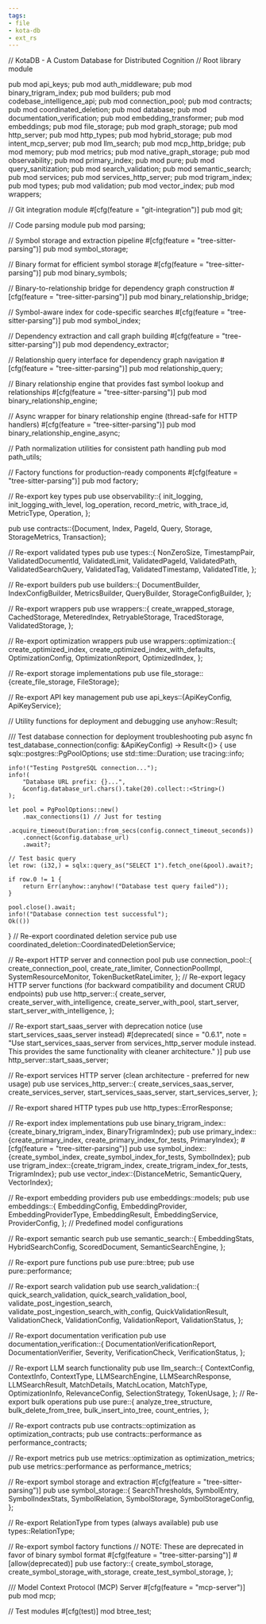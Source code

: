 ```yaml
---
tags:
- file
- kota-db
- ext_rs
---
```

// KotaDB - A Custom Database for Distributed Cognition
// Root library module

pub mod api_keys;
pub mod auth_middleware;
pub mod binary_trigram_index;
pub mod builders;
pub mod codebase_intelligence_api;
pub mod connection_pool;
pub mod contracts;
pub mod coordinated_deletion;
pub mod database;
pub mod documentation_verification;
pub mod embedding_transformer;
pub mod embeddings;
pub mod file_storage;
pub mod graph_storage;
pub mod http_server;
pub mod http_types;
pub mod hybrid_storage;
pub mod intent_mcp_server;
pub mod llm_search;
pub mod mcp_http_bridge;
pub mod memory;
pub mod metrics;
pub mod native_graph_storage;
pub mod observability;
pub mod primary_index;
pub mod pure;
pub mod query_sanitization;
pub mod search_validation;
pub mod semantic_search;
pub mod services;
pub mod services_http_server;
pub mod trigram_index;
pub mod types;
pub mod validation;
pub mod vector_index;
pub mod wrappers;

// Git integration module
#[cfg(feature = "git-integration")]
pub mod git;

// Code parsing module
pub mod parsing;

// Symbol storage and extraction pipeline
#[cfg(feature = "tree-sitter-parsing")]
pub mod symbol_storage;

// Binary format for efficient symbol storage
#[cfg(feature = "tree-sitter-parsing")]
pub mod binary_symbols;

// Binary-to-relationship bridge for dependency graph construction
#[cfg(feature = "tree-sitter-parsing")]
pub mod binary_relationship_bridge;

// Symbol-aware index for code-specific searches
#[cfg(feature = "tree-sitter-parsing")]
pub mod symbol_index;

// Dependency extraction and call graph building
#[cfg(feature = "tree-sitter-parsing")]
pub mod dependency_extractor;

// Relationship query interface for dependency graph navigation
#[cfg(feature = "tree-sitter-parsing")]
pub mod relationship_query;

// Binary relationship engine that provides fast symbol lookup and relationships
#[cfg(feature = "tree-sitter-parsing")]
pub mod binary_relationship_engine;

// Async wrapper for binary relationship engine (thread-safe for HTTP handlers)
#[cfg(feature = "tree-sitter-parsing")]
pub mod binary_relationship_engine_async;

// Path normalization utilities for consistent path handling
pub mod path_utils;

// Factory functions for production-ready components
#[cfg(feature = "tree-sitter-parsing")]
pub mod factory;

// Re-export key types
pub use observability::{
    init_logging, init_logging_with_level, log_operation, record_metric, with_trace_id, MetricType,
    Operation,
};

pub use contracts::{Document, Index, PageId, Query, Storage, StorageMetrics, Transaction};

// Re-export validated types
pub use types::{
    NonZeroSize, TimestampPair, ValidatedDocumentId, ValidatedLimit, ValidatedPageId,
    ValidatedPath, ValidatedSearchQuery, ValidatedTag, ValidatedTimestamp, ValidatedTitle,
};

// Re-export builders
pub use builders::{
    DocumentBuilder, IndexConfigBuilder, MetricsBuilder, QueryBuilder, StorageConfigBuilder,
};

// Re-export wrappers
pub use wrappers::{
    create_wrapped_storage, CachedStorage, MeteredIndex, RetryableStorage, TracedStorage,
    ValidatedStorage,
};

// Re-export optimization wrappers
pub use wrappers::optimization::{
    create_optimized_index, create_optimized_index_with_defaults, OptimizationConfig,
    OptimizationReport, OptimizedIndex,
};

// Re-export storage implementations
pub use file_storage::{create_file_storage, FileStorage};

// Re-export API key management
pub use api_keys::{ApiKeyConfig, ApiKeyService};

// Utility functions for deployment and debugging
use anyhow::Result;

/// Test database connection for deployment troubleshooting
pub async fn test_database_connection(config: &ApiKeyConfig) -> Result<()> {
    use sqlx::postgres::PgPoolOptions;
    use std::time::Duration;
    use tracing::info;

    info!("Testing PostgreSQL connection...");
    info!(
        "Database URL prefix: {}...",
        &config.database_url.chars().take(20).collect::<String>()
    );

    let pool = PgPoolOptions::new()
        .max_connections(1) // Just for testing
        .acquire_timeout(Duration::from_secs(config.connect_timeout_seconds))
        .connect(&config.database_url)
        .await?;

    // Test basic query
    let row: (i32,) = sqlx::query_as("SELECT 1").fetch_one(&pool).await?;

    if row.0 != 1 {
        return Err(anyhow::anyhow!("Database test query failed"));
    }

    pool.close().await;
    info!("Database connection test successful");
    Ok(())
}
// Re-export coordinated deletion service
pub use coordinated_deletion::CoordinatedDeletionService;

// Re-export HTTP server and connection pool
pub use connection_pool::{
    create_connection_pool, create_rate_limiter, ConnectionPoolImpl, SystemResourceMonitor,
    TokenBucketRateLimiter,
};
// Re-export legacy HTTP server functions (for backward compatibility and document CRUD endpoints)
pub use http_server::{
    create_server, create_server_with_intelligence, create_server_with_pool, start_server,
    start_server_with_intelligence,
};

// Re-export start_saas_server with deprecation notice (use start_services_saas_server instead)
#[deprecated(
    since = "0.6.1",
    note = "Use start_services_saas_server from services_http_server module instead. This provides the same functionality with cleaner architecture."
)]
pub use http_server::start_saas_server;

// Re-export services HTTP server (clean architecture - preferred for new usage)
pub use services_http_server::{
    create_services_saas_server, create_services_server, start_services_saas_server,
    start_services_server,
};

// Re-export shared HTTP types
pub use http_types::ErrorResponse;

// Re-export index implementations
pub use binary_trigram_index::{create_binary_trigram_index, BinaryTrigramIndex};
pub use primary_index::{create_primary_index, create_primary_index_for_tests, PrimaryIndex};
#[cfg(feature = "tree-sitter-parsing")]
pub use symbol_index::{create_symbol_index, create_symbol_index_for_tests, SymbolIndex};
pub use trigram_index::{create_trigram_index, create_trigram_index_for_tests, TrigramIndex};
pub use vector_index::{DistanceMetric, SemanticQuery, VectorIndex};

// Re-export embedding providers
pub use embeddings::models;
pub use embeddings::{
    EmbeddingConfig, EmbeddingProvider, EmbeddingProviderType, EmbeddingResult, EmbeddingService,
    ProviderConfig,
}; // Predefined model configurations

// Re-export semantic search
pub use semantic_search::{
    EmbeddingStats, HybridSearchConfig, ScoredDocument, SemanticSearchEngine,
};

// Re-export pure functions
pub use pure::btree;
pub use pure::performance;

// Re-export search validation
pub use search_validation::{
    quick_search_validation, quick_search_validation_bool, validate_post_ingestion_search,
    validate_post_ingestion_search_with_config, QuickValidationResult, ValidationCheck,
    ValidationConfig, ValidationReport, ValidationStatus,
};

// Re-export documentation verification
pub use documentation_verification::{
    DocumentationVerificationReport, DocumentationVerifier, Severity, VerificationCheck,
    VerificationStatus,
};

// Re-export LLM search functionality
pub use llm_search::{
    ContextConfig, ContextInfo, ContextType, LLMSearchEngine, LLMSearchResponse, LLMSearchResult,
    MatchDetails, MatchLocation, MatchType, OptimizationInfo, RelevanceConfig, SelectionStrategy,
    TokenUsage,
};
// Re-export bulk operations
pub use pure::{
    analyze_tree_structure, bulk_delete_from_tree, bulk_insert_into_tree, count_entries,
};

// Re-export contracts
pub use contracts::optimization as optimization_contracts;
pub use contracts::performance as performance_contracts;

// Re-export metrics
pub use metrics::optimization as optimization_metrics;
pub use metrics::performance as performance_metrics;

// Re-export symbol storage and extraction
#[cfg(feature = "tree-sitter-parsing")]
pub use symbol_storage::{
    SearchThresholds, SymbolEntry, SymbolIndexStats, SymbolRelation, SymbolStorage,
    SymbolStorageConfig,
};

// Re-export RelationType from types (always available)
pub use types::RelationType;

// Re-export symbol factory functions
// NOTE: These are deprecated in favor of binary symbol format
#[cfg(feature = "tree-sitter-parsing")]
#[allow(deprecated)]
pub use factory::{
    create_symbol_storage, create_symbol_storage_with_storage, create_test_symbol_storage,
};

/// Model Context Protocol (MCP) Server
#[cfg(feature = "mcp-server")]
pub mod mcp;

// Test modules
#[cfg(test)]
mod btree_test;
